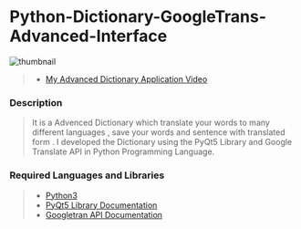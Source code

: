 # Python-Dictionary-GoogleTrans-Advanced-Interface

<img src="https://live.staticflickr.com/65535/52916658938_80560b478f_w.jpg" alt="thumbnail" class="center">

> - [My Advanced Dictionary Application Video](https://www.instagram.com/reel/CsicISBoYwF/?utm_source=ig_web_copy_link&igshid=MzRlODBiNWFlZA==) <br/>

### Description
> It is a Advenced Dictionary which translate your words to many different languages , save your words and sentence with translated form . I developed the Dictionary using the PyQt5 Library and Google Translate API  in Python Programming Language. <br/>

### Required Languages and Libraries
> - [Python3](https://www.python.org/downloads/) <br/>
> - [PyQt5 Library Documentation](https://www.pythonguis.com/pyqt5-tutorial/) <br/>
> - [Googletran API Documentation](https://py-googletrans.readthedocs.io/en/latest/) <br/>



